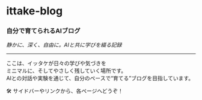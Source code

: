 # ittake-blog

### 自分で育てられるAIブログ  
_静かに、深く、自由に。AIと共に学びを綴る記録_

---

ここは、イッタケが日々の学びや気づきを  
ミニマルに、そしてやさしく残していく場所です。  
AIとの対話や実験を通じて、自分のペースで“育てる”ブログを目指しています。

🛠 サイドバーやリンクから、各ページへどうぞ！
